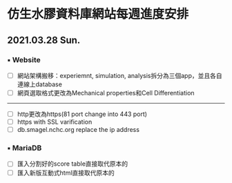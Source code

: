 # 仿生水膠資料庫網站每週進度安排
## 2021.03.28 Sun.
### ▪️ Website
- [ ] 網站架構搬移：experiemnt, simulation, analysis拆分為三個app，並且各自連線上database
- [ ] 網頁選取格式更改為Mechanical properties和Cell Differentiation
---
- [ ] http更改為https(81 port change into 443 port)
- [ ] https with SSL varification
- [ ] db.smagel.nchc.org replace the ip address

### ▪️ MariaDB
- [ ] 匯入分割好的score table直接取代原本的
- [ ] 匯入新版互動式html直接取代原本的
